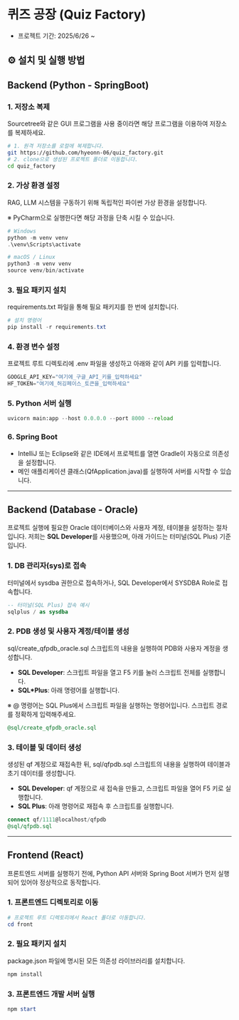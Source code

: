 # 퀴즈 공장 (Quiz Factory)
- 프로젝트 기간: 2025/6/26 ~ 

## **⚙️** 설치 및 실행 방법

## Backend (Python - SpringBoot)

### 1. 저장소 복제

Sourcetree와 같은 GUI 프로그램을 사용 중이라면 해당 프로그램을 이용하여 저장소를 복제하세요.

```bash
# 1. 원격 저장소를 로컬에 복제합니다.
git https://github.com/hyeonn-06/quiz_factory.git
# 2. clone으로 생성된 프로젝트 폴더로 이동합니다.
cd quiz_factory
```

### 2. 가상 환경 설정

RAG, LLM 시스템을 구동하기 위해 독립적인 파이썬 가상 환경을 설정합니다.

※ PyCharm으로 실행한다면 해당 과정을 단축 시킬 수 있습니다.

```powershell
# Windows
python -m venv venv
.\venv\Scripts\activate

# macOS / Linux
python3 -m venv venv
source venv/bin/activate
```

### 3. 필요 패키지 설치

requirements.txt 파일을 통해 필요 패키지를 한 번에 설치합니다.

```powershell
# 설치 명령어
pip install -r requirements.txt
```

### 4. 환경 변수 설정

프로젝트 루트 디렉토리에 .env 파일을 생성하고 아래와 같이 API 키를 입력합니다.

```python
GOOGLE_API_KEY="여기에_구글_API_키를_입력하세요"
HF_TOKEN="여기에_허깅페이스_토큰을_입력하세요"
```

### 5. Python 서버 실행

```python
uvicorn main:app --host 0.0.0.0 --port 8000 --reload
```

### 6. Spring Boot

- IntelliJ 또는 Eclipse와 같은 IDE에서 프로젝트를 열면 Gradle이 자동으로 의존성을 설정합니다.
- 메인 애플리케이션 클래스(QfApplication.java)를 실행하여 서버를 시작할 수 있습니다.

---

## Backend (Database - Oracle)

프로젝트 실행에 필요한 Oracle 데이터베이스와 사용자 계정, 테이블을 설정하는 절차입니다.
저희는 **SQL Developer**를  사용했으며, 아래 가이드는 터미널(SQL Plus) 기준입니다.

### **1. DB 관리자(sys)로 접속**

터미널에서 sysdba 권한으로 접속하거나, SQL Developer에서 SYSDBA Role로 접속합니다.

```sql
-- 터미널(SQL Plus) 접속 예시
sqlplus / as sysdba
```

### **2. PDB 생성 및 사용자 계정/테이블 생성**

sql/create_qfpdb_oracle.sql 스크립트의 내용을 실행하여 PDB와 사용자 계정을 생성합니다.

- **SQL Developer**: 스크립트 파일을 열고 F5 키를 눌러 스크립트 전체를 실행합니다.
- **SQL*Plus**: 아래 명령어를 실행합니다.

※ @ 명령어는 SQL Plus에서 스크립트 파일을 실행하는 명령어입니다. 스크립트 경로를 정확하게 입력해주세요.

```sql
@sql/create_qfpdb_oracle.sql
```

### **3. 테이블 및 데이터 생성**

생성된 qf 계정으로 재접속한 뒤, sql/qfpdb.sql 스크립트의 내용을 실행하여 테이블과 초기 데이터를 생성합니다.

- **SQL Developer**: qf 계정으로 새 접속을 만들고, 스크립트 파일을 열어 F5 키로 실행합니다.
- **SQL Plus**: 아래 명령어로 재접속 후 스크립트를 실행합니다.

```sql
connect qf/1111@localhost/qfpdb
@sql/qfpdb.sql
```

---

## **Frontend (React)**

프론트엔드 서버를 실행하기 전에, Python API 서버와 Spring Boot 서버가 먼저 실행되어 있어야 정상적으로 동작합니다.

### 1. 프론트엔드 디렉토리로 이동

```powershell
# 프로젝트 루트 디렉토리에서 React 폴더로 이동합니다.
cd front
```

### 2. 필요 패키지 설치

package.json 파일에 명시된 모든 의존성 라이브러리를 설치합니다.

```powershell
npm install
```

### 3. 프론트엔드 개발 서버 실행

```powershell
npm start
```
